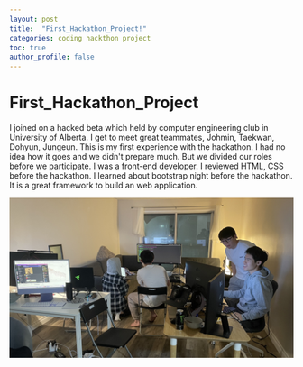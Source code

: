```yaml
---
layout: post
title:  "First_Hackathon_Project!"
categories: coding hackthon project
toc: true
author_profile: false
---
```

# First_Hackathon_Project

I joined on a hacked beta which held by computer engineering club in University of Alberta. I get to meet great teammates, Johmin, Taekwan, Dohyun, Jungeun. This is my first experience with the hackathon. I had no idea how it goes and we didn't prepare much. But we divided our roles before we participate. I was a front-end developer. I reviewed HTML, CSS before the hackathon. I learned about bootstrap night before the hackathon. It is a great framework to build an web application. 

![hackathon](/assets/img/IMG_6194.JPG)

<!-- <figure>
  <img data-action="zoom" src='{{ "/assets/img/IMG_6194.jpg" | relative_url }}' alt='absolute'>
  <figcaption>여기에 캡션을 작성합니다.</figcaption>
</figure> -->


